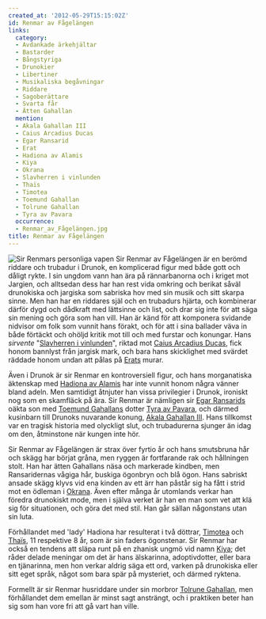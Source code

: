```yaml
---
created_at: '2012-05-29T15:15:02Z'
id: Renmar av Fågelängen
links:
  category:
  - Avdankade ärkehjältar
  - Bastarder
  - Bångstyriga
  - Drunokier
  - Libertiner
  - Musikaliska begåvningar
  - Riddare
  - Sagoberättare
  - Svarta får
  - Ätten Gahallan
  mention:
  - Akala Gahallan III
  - Caius Arcadius Ducas
  - Egar Ransarid
  - Erat
  - Hadiona av Alamis
  - Kiya
  - Okrana
  - Slavherren i vinlunden
  - Thaïs
  - Timotea
  - Toemund Gahallan
  - Tolrune Gahallan
  - Tyra av Pavara
  occurrence:
  - Renmar_av_Fågelängen.jpg
title: Renmar av Fågelängen
---
```


![Sir Renmars personliga vapen] Sir Renmar av Fågelängen är en berömd riddare och trubadur i Drunok,
en komplicerad figur med både gott och dåligt rykte. I sin ungdom vann han ära på rännarbanorna och
i kriget mot Jargien, och alltsedan dess har han rest vida omkring och berikat såväl drunokiska och
jargiska som sabriska hov med sin musik och sitt skarpa sinne. Men han har en riddares själ och en
trubadurs hjärta, och kombinerar därför dygd och dådkraft med lättsinne och list, och drar sig inte
för att säga sin mening och göra som han vill. Han är känd för att komponera svidande nidvisor om
folk som vunnit hans förakt, och för att i sina ballader väva in både förtäckt och ohöljd kritik mot
till och med furstar och konungar. Hans *sirvente* "[Slavherren i vinlunden]", riktad mot [Caius
Arcadius Ducas], fick honom bannlyst från jargisk mark, och bara hans skicklighet med svärdet
räddade honom undan att pålas på [Erats] murar.

Även i Drunok är sir Renmar en kontroversiell figur, och hans morganatiska äktenskap med [Hadiona av
Alamis] har inte vunnit honom några vänner bland adeln. Men samtidigt åtnjuter han vissa privilegier
i Drunok, ironiskt nog som en skamfläck på ära. Sir Renmar är nämligen sir [Egar Ransarids] oäkta
son med [Toemund Gahallans] dotter [Tyra av Pavara], och därmed kusinbarn till Drunoks nuvarande
konung, [Akala Gahallan III]. Hans tillkomst var en tragisk historia med olyckligt slut, och
trubadurerna sjunger än idag om den, åtminstone när kungen inte hör.

Sir Renmar av Fågelängen är strax över fyrtio år och hans smutsbruna hår och skägg har börjat gråna,
men ryggen är fortfarande rak och hållningen stolt. Han har ätten Gahallans näsa och markerade
kindben, men Ransaridernas vågiga hår, buskiga ögonbryn och blå ögon. Hans sabriskt ansade skägg
klyvs vid ena kinden av ett ärr han påstår sig ha fått i strid mot en ödleman i [Okrana]. Även efter
många år utomlands verkar han föredra drunokiskt mode, men i själva verket är han en man som vet att
klä sig för situationen, och göra det med stil. Han går sällan någonstans utan sin luta.

Förhållandet med 'lady' Hadiona har resulterat i två döttrar, [Timotea] och [Thaïs], 11 respektive 8
år, som är sin faders ögonstenar. Sir Renmar har också en tendens att släpa runt på en zhanisk ungmö
vid namn [Kiya]; det råder delade meningar om det är hans älskarinna, adoptivdotter, eller bara en
tjänarinna, men hon verkar aldrig säga ett ord, varken på drunokiska eller sitt eget språk, något
som bara spär på mysteriet, och därmed ryktena.

Formellt är sir Renmar husriddare under sin morbror [Tolrune Gahallan], men förhållandet dem emellan
är minst sagt ansträngt, och i praktiken beter han sig som han vore fri att gå vart han ville.

  [Sir Renmars personliga vapen]: Renmar_av_Fågelängen.jpg "Sir Renmars personliga vapen"
  [Slavherren i vinlunden]: Slavherren_i_vinlunden
  [Caius Arcadius Ducas]: Caius_Arcadius_Ducas
  [Erats]: Erat
  [Hadiona av Alamis]: Hadiona_av_Alamis
  [Egar Ransarids]: Egar_Ransarid
  [Toemund Gahallans]: Toemund_Gahallan
  [Tyra av Pavara]: Tyra_av_Pavara
  [Akala Gahallan III]: Akala_Gahallan_III
  [Okrana]: Okrana
  [Timotea]: Timotea
  [Thaïs]: Thaïs
  [Kiya]: Kiya
  [Tolrune Gahallan]: Tolrune_Gahallan